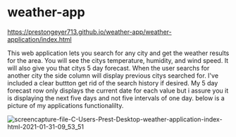 # weather-app

https://prestongeyer713.github.io/weather-app/weather-application/index.html

This web application lets you search for any city and get the weather results for the area.
You will see the citys temperature, humidity, and wind speed.
It will also give you that citys 5 day forecast.
When the user searchs for another city the side column will display previous citys searched for.
I've included a clear buttton get rid of the search history if desired.
My 5 day forecast row only displays the current date for each value but i assure you it is displaying the next five days and not five intervals of one day.
below is a picture of my applications functionalilty.

![screencapture-file-C-Users-Prest-Desktop-weather-application-index-html-2021-01-31-09_53_51](https://user-images.githubusercontent.com/75324665/106387962-4a798480-63aa-11eb-9352-2856cee482bf.png)
